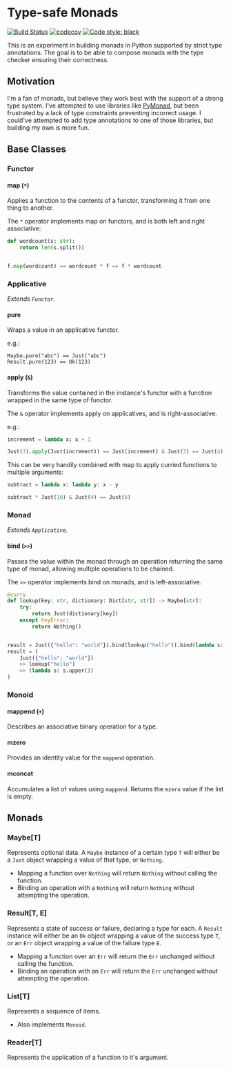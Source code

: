 # Type-safe Monads

[![Build Status](https://travis-ci.com/correl/typesafe-monads.svg?branch=master)](https://travis-ci.com/correl/typesafe-monads)
[![codecov](https://codecov.io/gh/correl/typesafe-monads/branch/master/graph/badge.svg)](https://codecov.io/gh/correl/typesafe-monads)
[![Code style: black](https://img.shields.io/badge/code%20style-black-000000.svg)](https://github.com/ambv/black)

This is an experiment in building monads in Python supported by strict
type annotations. The goal is to be able to compose monads with the
type checker ensuring their correctness.


## Motivation

I'm a fan of monads, but believe they work best with the support of a
strong type system. I've attempted to use libraries like
[PyMonad](https://pypi.org/project/PyMonad/), but been frustrated by a
lack of type constraints preventing incorrect usage. I could've
attempted to add type annotations to one of those libraries, but
building my own is more fun.


## Base Classes

### Functor

#### map (`*`)

Applies a function to the contents of a functor, transforming it from
one thing to another.

The `*` operator implements map on functors, and is both left and
right associative:

```python
def wordcount(s: str):
    return len(s.split())


f.map(wordcount) == wordcount * f == f * wordcount
```

### Applicative

*Extends `Functor`.*

#### pure

Wraps a value in an applicative functor.

e.g.:

    Maybe.pure("abc") == Just("abc")
    Result.pure(123) == Ok(123)

#### apply (`&`)

Transforms the value contained in the instance's functor with a
function wrapped in the same type of functor.

The `&` operator implements apply on applicatives, and is
right-associative.

e.g.:

```python
increment = lambda x: x + 1

Just(3).apply(Just(increment)) == Just(increment) & Just(3) == Just(4)
```

This can be very handily combined with map to apply curried functions
to multiple arguments:

```python
subtract = lambda x: lambda y: x - y

subtract * Just(10) & Just(4) == Just(6)
```

### Monad

*Extends `Applicative`.*

#### bind (`>>`)

Passes the value within the monad through an operation returning the
same type of monad, allowing multiple operations to be chained.

The `>>` operator implements bind on monads, and is left-associative.

```python
@curry
def lookup(key: str, dictionary: Dict[str, str]) -> Maybe[str]:
    try:
        return Just(dictionary[key])
    except KeyError:
        return Nothing()


result = Just({"hello": "world"}).bind(lookup("hello")).bind(lambda s: s.upper())
result = (
    Just({"hello": "world"})
    >> lookup("hello")
    >> (lambda s: s.upper())
)
```

### Monoid

#### mappend (`+`)

Describes an associative binary operation for a type.

#### mzero

Provides an identity value for the `mappend` operation.

#### mconcat

Accumulates a list of values using `mappend`. Returns the `mzero`
value if the list is empty.

## Monads

### Maybe[T]

Represents optional data. A `Maybe` instance of a certain type `T` will
either be a `Just` object wrapping a value of that type, or `Nothing`.

- Mapping a function over `Nothing` will return `Nothing` without
  calling the function.
- Binding an operation with a `Nothing` will return `Nothing` without
  attempting the operation.

### Result[T, E]

Represents a state of success or failure, declaring a type for each. A
`Result` instance will either be an `Ok` object wrapping a value of
the success type `T`, or an `Err` object wrapping a value of the
failure type `E`.

- Mapping a function over an `Err` will return the `Err` unchanged
  without calling the function.
- Binding an operation with an `Err` will return the `Err` unchanged
  without attempting the operation.

### List[T]

Represents a sequence of items.

- Also implements `Monoid`.

### Reader[T]

Represents the application of a function to it's argument.

